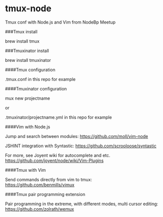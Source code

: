tmux-node
=========

Tmux conf with Node.js and Vim from NodeBp Meetup

###Tmux install

brew install tmux

###Tmuxinator install

brew install tmuxinator

####Tmux configuration

.tmux.conf in this repo for example

####Tmuxinator configuration

mux new projectname 

or

.tmuxinator/projectname.yml in this repo for example

####Vim with Node.js

Jump and search between modules:
https://github.com/moll/vim-node

JSHINT integration with Syntastic:
https://github.com/scrooloose/syntastic

For more, see Joyent wiki for autocomplete and etc.
https://github.com/joyent/node/wiki/Vim-Plugins

####Tmux with Vim

Send commands directly from vim to tmux:
https://github.com/benmills/vimux

####Tmux pair programming extension

Pair programming in the extreme, with different modes, 
multi cursor editing:
https://github.com/zolrath/wemux
